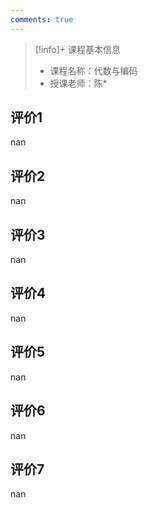 ```yaml
---
comments: true
---
```


>[!info]+ 课程基本信息
>
> - 课程名称：代数与编码
> - 授课老师：陈*

## 评价1

nan
## 评价2

nan
## 评价3

nan
## 评价4

nan
## 评价5

nan
## 评价6

nan
## 评价7

nan
